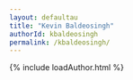 ```yaml
---
layout: defaultau
title: "Kevin Baldeosingh"
authorId: kbaldeosingh
permalink: /kbaldeosingh/
---
```

{% include loadAuthor.html %}
<script>
    $(document).ready(function(){
        showAuthorBio('{{ page.authorId }}');
   });
</script>